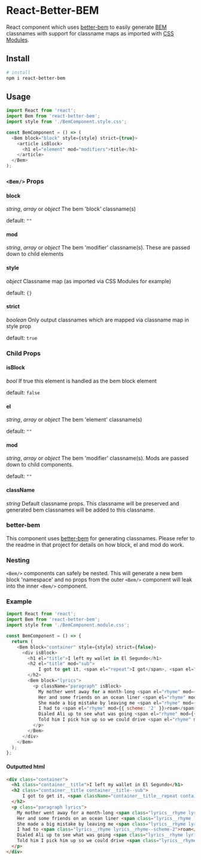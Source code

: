 # React-Better-BEM

React component which uses [better-bem](https://github.com/LuudJacobs/better-bem) to easily generate [BEM](https://en.bem.info/methodology/quick-start/) classnames with support for classname maps as imported with [CSS Modules](https://github.com/css-modules/css-modules).

## Install

```zsh
# install
npm i react-better-bem
```

## Usage

```javascript
import React from 'react';
import Bem from 'react-better-bem';
import style from './BemComponent.style.css';

const BemComponent = () => (
  <Bem block="block" style={style} strict={true}>
	<article isBlock>
	  <h1 el="element" mod="modifiers">title</h1>
	</article>
  </Bem>
);
```

### `<Bem/>` Props

#### block

_string_, _array_ or _object_ The bem 'block' classname(s)

default: `""`

#### mod

_string_, _array_ or _object_ The bem 'modifier' classname(s). These are passed down to child elements

#### style

_object_ Classname map (as imported via CSS Modules for example)

default: `{}`

#### strict

_boolean_ Only output classnames which are mapped via classname map in style prop

default: `true`

### Child Props

#### isBlock

_bool_ If true this element is handled as the bem block element

default: `false`

#### el

_string_, _array_ or _object_ The bem 'element' classname(s)

default: `""`

#### mod

_string_, _array_ or _object_ The bem 'modifier' classname(s). Mods are passed down to child components.

default: `""`

#### className

_string_ Default classname props. This classname will be preserved and generated bem classnames will be added to this classname.

### better-bem

This component uses [better-bem](https://github.com/LuudJacobs/better-bem) for generating classnames. Please refer to the readme in that project for details on how block, el and mod do work.

### Nesting

`<Bem/>` components can safely be nested. This will generate a new bem block 'namespace' and no props from the outer `<Bem/>` component will leak into the inner `<Bem/>` component.

### Example

```javascript
import React from 'react';
import Bem from 'react-better-bem';
import style from './BemComponent.module.css';

const BemComponent = () => {
  return (
    <Bem block="container" style={style} strict={false}>
      <div isBlock>
        <h1 el="title">I left my wallet in El Segundo</h1>
        <h2 el="title" mod="sub">
            I got to get it, <span el="repeat">I got</span>, <span el="repeat">I got to get it</span>
        </h2>
        <Bem block="lyrics">
          <p className="paragraph" isBlock>
			My mother went away for a month-long <span el="rhyme" mod={{ scheme: '1' }}>trip</span><br/>
			Her and some friends on an ocean liner <span el="rhyme" mod={{ scheme: '1' }}>ship</span><br/>
			She made a big mistake by leaving me <span el="rhyme" mod={{ scheme: '2' }}>home</span></br>
			I had to <span el="rhyme" mod={{ scheme: '2' }}>roam</span> so I picked up the <span el="rhyme" mod={{ scheme: '2' }}>phone</span><br/>
			Dialed Ali up to see what was going <span el="rhyme" mod={{ scheme: '3' }}>down</span><br/>
			Told him I pick him up so we could drive <span el="rhyme" mod={{ scheme: '3' }}>around</span>
          </p>
        </Bem>
      </div>
    </Bem>
  );
};
```

#### Outputted html

```html
<div class="container">
  <h1 class="container__title">I left my wallet in El Segundo</h1>
  <h2 class="container__title container__title--sub">
      I got to get it, <span className="container__title__repeat container__title__repeat--sub">I got</span>, <span className="container__title__repeat container__title__repeat--sub">I got to get it</span>
  </h2>
  <p class="paragraph lyrics">
    My mother went away for a month-long <span class="lyrics__rhyme lyrics__rhyme--scheme-1">trip</span><br>
    Her and some friends on an ocean liner <span class="lyrics__rhyme lyrics__rhyme--scheme-1">ship</span><br>
    She made a big mistake by leaving me <span class="lyrics__rhyme lyrics__rhyme--scheme-2">home</span><br>
    I had to <span class="lyrics__rhyme lyrics__rhyme--scheme-2">roam</span> so I picked up the <span class="lyrics__rhyme lyrics__rhyme--scheme-2">phone</span><br>
    Dialed Ali up to see what was going <span class="lyrics__rhyme lyrics__rhyme--scheme-3">down</span><br>
    Told him I pick him up so we could drive <span class="lyrics__rhyme lyrics__rhyme--scheme-3">around</span>
  </p>
</div>
```
